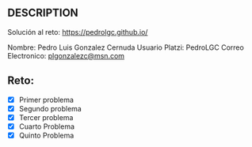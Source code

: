 ## DESCRIPTION

Solución al reto: https://pedrolgc.github.io/

Nombre: Pedro Luis Gonzalez Cernuda
Usuario Platzi: PedroLGC
Correo Electronico: plgonzalezc@msn.com

## Reto:

- [x] Primer problema
- [x] Segundo problema
- [x] Tercer problema
- [x] Cuarto Problema
- [x] Quinto Problema
